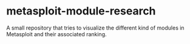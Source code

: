 # metasploit-module-research
A small repository that tries to visualize the different kind of modules in Metasploit and their associated ranking.
